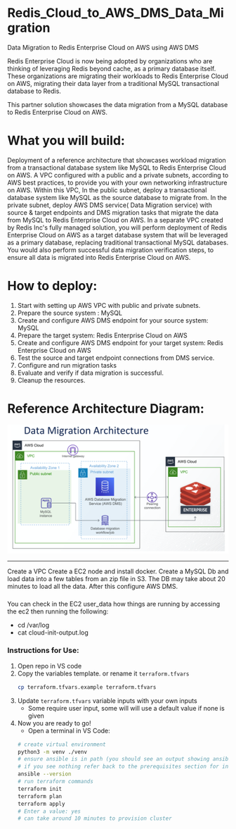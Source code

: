 # Redis_Cloud_to_AWS_DMS_Data_Migration
Data Migration to Redis Enterprise Cloud on AWS using AWS DMS

Redis Enterprise Cloud is now being adopted by organizations who are thinking of leveraging Redis beyond cache, as a primary database itself. These organizations are migrating their workloads to Redis Enterprise Cloud on AWS, migrating their data layer from a traditional MySQL transactional database to Redis.

This partner solution showcases the data migration from a MySQL database to Redis Enterprise Cloud on AWS.  

# What you will build:
Deployment of a reference architecture that showcases workload migration from a transactional database system like MySQL to Redis Enterprise Cloud on AWS.
A VPC configured with a public and a private subnets, according to AWS best practices, to provide you with your own networking infrastructure on AWS.
Within this VPC,
In the public subnet, deploy a transactional database system like MySQL as the source database to migrate from.
In the private subnet, deploy AWS DMS service( Data Migration service) with  source & target endpoints and DMS migration tasks that migrate the data from MySQL to Redis Enterprise Cloud on AWS.
In a separate VPC created by Redis Inc's fully managed solution, you will perform deployment of Redis Enterprise Cloud on AWS as a target database system that will be leveraged as a primary database, replacing traditional transactional MySQL databases.
You would also perform successful data migration verification steps, to ensure all data is migrated into Redis Enterprise Cloud on AWS.

# How to deploy:
1. Start with setting up AWS VPC with public and private subnets.
2. Prepare the source system : MySQL
3. Create and configure AWS DMS endpoint for your source system: MySQL
4. Prepare the target system: Redis Enterprise Cloud on AWS
5. Create and configure AWS DMS endpoint for your target system: Redis Enterprise Cloud on AWS
6. Test the source and target endpoint connections from DMS service.
7. Configure and run migration tasks
8. Evaluate and verify if data migration is successful.
9. Cleanup the resources.

# Reference Architecture Diagram:
![Alt text](image/data-migration-architecture.png?raw=true "Title")



*****************
Create a VPC
Create a EC2 node and install docker. Create a MySQL Db and load data into a few tables from an zip file in S3.
The DB may take about 20 minutes to load all the data.
After this configure AWS DMS.


###
You can check in the EC2 user_data how things are running by accessing the ec2 then running the following:
* cd /var/log
* cat cloud-init-output.log


### Instructions for Use:
1. Open repo in VS code
2. Copy the variables template. or rename it `terraform.tfvars`
    ```bash
    cp terraform.tfvars.example terraform.tfvars
    ```
3. Update `terraform.tfvars` variable inputs with your own inputs
    - Some require user input, some will will use a default value if none is given
4. Now you are ready to go!
    * Open a terminal in VS Code:
    ```bash
    # create virtual environment
    python3 -m venv ./venv
    # ensure ansible is in path (you should see an output showing ansible is there)
    # if you see nothing refer back to the prerequisites section for installing ansible.
    ansible --version
    # run terraform commands
    terraform init
    terraform plan
    terraform apply
    # Enter a value: yes
    # can take around 10 minutes to provision cluster
    ```